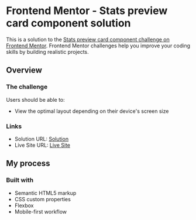 # Frontend Mentor - Stats preview card component solution

This is a solution to the [Stats preview card component challenge on Frontend Mentor](https://www.frontendmentor.io/challenges/stats-preview-card-component-8JqbgoU62). Frontend Mentor challenges help you improve your coding skills by building realistic projects.

## Overview

### The challenge

Users should be able to:

- View the optimal layout depending on their device's screen size

### Links

- Solution URL: [Solution](https://www.frontendmentor.io/solutions/mobile-first-stats-preview-card-with-html-and-css-flexbox)
- Live Site URL: [Live Site](https://leonardoyz.github.io/Stats-Preview-Card/)

## My process

### Built with

- Semantic HTML5 markup
- CSS custom properties
- Flexbox
- Mobile-first workflow
